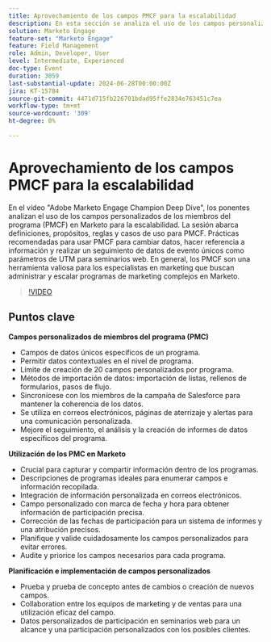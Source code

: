 ```yaml
---
title: Aprovechamiento de los campos PMCF para la escalabilidad
description: En esta sección se analiza el uso de los campos personalizados de los miembros del programa (PMCF) en Marketo para la escalabilidad. La sesión abarca definiciones, propósitos, reglas y casos de uso para PMCF. Prácticas recomendadas para usar PMCF para cambiar datos, hacer referencia a información y realizar un seguimiento de datos de evento únicos como parámetros de UTM para seminarios web. En general, los PMCF son una herramienta valiosa para los especialistas en marketing que buscan administrar y escalar programas de marketing complejos en Marketo.
solution: Marketo Engage
feature-set: "Marketo Engage"
feature: Field Management
role: Admin, Developer, User
level: Intermediate, Experienced
doc-type: Event
duration: 3059
last-substantial-update: 2024-06-28T00:00:00Z
jira: KT-15784
source-git-commit: 4471d715fb226701bdad95ffe2834e763451c7ea
workflow-type: tm+mt
source-wordcount: '309'
ht-degree: 0%

---
```



# Aprovechamiento de los campos PMCF para la escalabilidad

En el vídeo &quot;Adobe Marketo Engage Champion Deep Dive&quot;, los ponentes analizan el uso de los campos personalizados de los miembros del programa (PMCF) en Marketo para la escalabilidad. La sesión abarca definiciones, propósitos, reglas y casos de uso para PMCF. Prácticas recomendadas para usar PMCF para cambiar datos, hacer referencia a información y realizar un seguimiento de datos de evento únicos como parámetros de UTM para seminarios web. En general, los PMCF son una herramienta valiosa para los especialistas en marketing que buscan administrar y escalar programas de marketing complejos en Marketo.

>[!VIDEO](https://video.tv.adobe.com/v/3430531/?learn=on)

## Puntos clave

**Campos personalizados de miembros del programa (PMC)**

* Campos de datos únicos específicos de un programa.
* Permitir datos contextuales en el nivel de programa.
* Límite de creación de 20 campos personalizados por programa.
* Métodos de importación de datos: importación de listas, rellenos de formularios, pasos de flujo.
* Sincronícese con los miembros de la campaña de Salesforce para mantener la coherencia de los datos.
* Se utiliza en correos electrónicos, páginas de aterrizaje y alertas para una comunicación personalizada.
* Mejore el seguimiento, el análisis y la creación de informes de datos específicos del programa.

**Utilización de los PMC en Marketo**

* Crucial para capturar y compartir información dentro de los programas.
* Descripciones de programas ideales para enumerar campos e información recopilada.
* Integración de información personalizada en correos electrónicos.
* Campo personalizado con marca de fecha y hora para obtener información de participación precisa.
* Corrección de las fechas de participación para un sistema de informes y una atribución precisos.
* Planifique y valide cuidadosamente los campos personalizados para evitar errores.
* Audite y priorice los campos necesarios para cada programa.

**Planificación e implementación de campos personalizados**

* Prueba y prueba de concepto antes de cambios o creación de nuevos campos.
* Collaboration entre los equipos de marketing y de ventas para una utilización eficaz del campo.
* Datos personalizados de participación en seminarios web para un alcance y una participación personalizados con los posibles clientes.